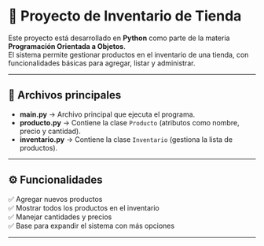 # 🐍 Proyecto de Inventario de Tienda

Este proyecto está desarrollado en **Python** como parte de la materia **Programación Orientada a Objetos**.  
El sistema permite gestionar productos en el inventario de una tienda, con funcionalidades básicas para agregar, listar y administrar.

---

## 📂 Archivos principales

- **main.py** → Archivo principal que ejecuta el programa.  
- **producto.py** → Contiene la clase `Producto` (atributos como nombre, precio y cantidad).  
- **inventario.py** → Contiene la clase `Inventario` (gestiona la lista de productos).

---

## ⚙️ Funcionalidades

✅ Agregar nuevos productos  
✅ Mostrar todos los productos en el inventario  
✅ Manejar cantidades y precios  
✅ Base para expandir el sistema con más opciones  

---
